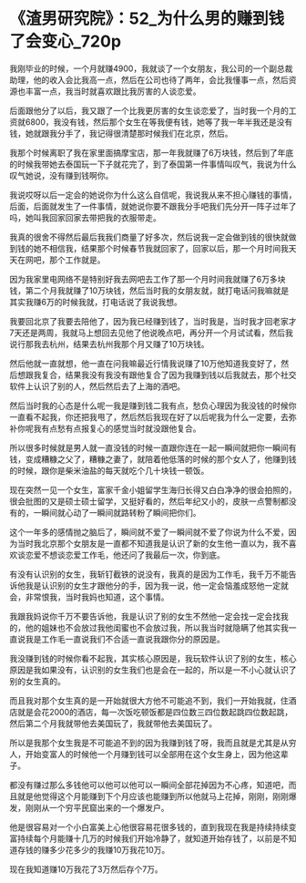 # 《渣男研究院》：52_为什么男的赚到钱了会变心_720p

我刚毕业的时候，一个月就赚4900，我就谈了一个女朋友，我公司的一个副总裁助理，他的收入会比我高一点，然后在公司也待了两年，会比我懂事一点，然后资源也丰富一点，我当时就喜欢跟比我厉害的人谈恋爱。

后面跟他分了以后，我又跟了一个比我更厉害的女生谈恋爱了，当时我一个月的工资就6800，我没有钱，然后那个女生在等我便有钱，她等了我一年半我还是没有钱，她就跟我分手了，我记得很清楚那时候我们在北京，然后。

我那个时候离职了我在家里面搞摩宝店，那一年我就赚了6万块钱，然后到了年底的时候我带她去泰国玩一下子就花完了，到了泰国第一件事情叫叹气，我说为什么叹气她说，没有赚到钱啊你。

我说哎呀以后一定会的她说你为什么这么自信呢，我说我从来不担心赚钱的事情，后面，后面就发生了一件事情，就她说你要不跟我分手吧我们先分开一阵子过年了吗，她叫我回家回家去带把我的衣服带走。

我真的很舍不得然后最后我我们商量了好多次，然后说我一定会做到钱的很快就做到钱的她不相信我，结果那个时候春节我就回家了，回家以后，那一个月时间我天天在网吧，那个工作就是。

因为我家里电网络不是特别好我去网吧去工作了那一个月时间我就赚了6万多块钱，第二个月我就赚了10万块钱，然后当时我的女朋友就，就打电话问我嘛就是其实我赚6万的时候我就，打电话说了我说我想。

我要回北京了我要去陪他了，因为我已经赚到钱了，当时我是，当时我才回老家才7天还是两周，我就马上想回去见他了他说晚点吧，再分开一个月试试看，然后我说行那我去杭州，结果去杭州我那个月又赚了10万块钱。

然后他就一直就想，他一直在问我嘛最近行情我说赚了10万他知道我变好了，然后想跟我复合，结果我没有我没有跟他复合了因为我赚到钱以后我就去，那个社交软件上认识了别的人，然后然后去了上海的酒吧。

然后当时我的心态是什么呢一我是赚到钱二我有点，愁负心理因为我没钱的时候你一直看不起我，你还把我甩了，然后然后我现在好了以后呢我为什么一定要，去弥补你呢我有点愁有点报复心的感觉当时就没跟他复合。

所以很多时候就是男人就一直没钱的时候一直跟你连在一起一瞬间就把你一瞬间有钱，变成糟糠之父了，糟糠之妻了，就陪着他低落的时候的那个女人了，他赚到钱的时候，跟你是柴米油盐的每天就吃个几十块钱一顿饭。

现在突然一见一个女生，富家千金小姐留学生海归长得又白白净净的很会拍照的，很会批图的又是硕士硕士留学，又挺好看的，然后年纪又小的，皮肤一点警制都没有的，一瞬间就心动了一瞬间就路转粉了瞬间把你们。

这个一年多的感情抛之脑后了，瞬间就不爱了一瞬间就不爱了你说为什么不爱，因为当时我北京那个女朋友是一直都不知道我是认识了新的女生他一直以为，我不喜欢谈恋爱不想谈恋爱工作毛，他还问了我最后一次，你到底。

有没有认识别的女生，我斩钉截铁的说没有，我真的是因为工作毛，我千万不能告诉他我是认识别的女生才跟他分的手，因为我一说，他一定会恼羞成怒他一定就会，非常恨我，当时我妈也知道，这个事情。

我跟我妈说你千万不要告诉他，我是认识了别的女生不然他一定会找一定会找我的，他的姐妹也不会放过我他闺蜜也不会放过我，所以我当时就隐瞒了他其实我一直说我是工作毛一直说我们不合适一直说我跟你分的原因是。

我没赚到钱的时候你看不起我，其实核心原因是，我玩软件认识了别的女生，核心原因是我如果没有，认识别的女生我们也是会在一起的，所以是一不小心就认识了别的女生真的。

而且我对那个女生真的是一开始就很大方他不可能追不到，我们一开始我就，住酒店就是会花2000的酒店，每一次饭吃顿饭都是四位数三四位数起跳四位数起跳，然后第二个月我就带他去美国玩了，我就带他去美国玩了。

所以是我那个女生我是不可能追不到的因为我赚到钱了呀，我而且就是尤其是从穷人，开始变富人的时候他一个月赚到钱可以全部用在这个女生身上，因为他这辈子。

都没有赚过那么多钱他可以他可以他可以一瞬间全部花掉因为不心疼，知道吧，而且就是他觉得这个月能赚到下个月应该也能赚到所以他就马上花掉，刚刚，刚刚爆发，刚刚从一个穷平民窟出来的一个爆发户。

他是很容易对一个小白富美上心他很容易花很多钱的，直到我现在我是持续持续变富持续每个月能赚十几万的时候我们开始冷静了，就知道开始存钱了，以前是不知道存钱的赚多少花多少的我赚10万我花10万。

现在我知道赚10万我花了3万然后存个7万。